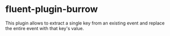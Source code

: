 fluent-plugin-burrow
====================

This plugin allows to extract a single key from an existing event and replace the entire event with that key's value.
